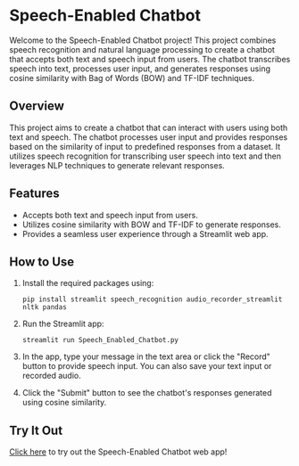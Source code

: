 # Speech-Enabled Chatbot

Welcome to the Speech-Enabled Chatbot project! This project combines speech recognition and natural language processing to create a chatbot that accepts both text and speech input from users. The chatbot transcribes speech into text, processes user input, and generates responses using cosine similarity with Bag of Words (BOW) and TF-IDF techniques.

## Overview

This project aims to create a chatbot that can interact with users using both text and speech. The chatbot processes user input and provides responses based on the similarity of input to predefined responses from a dataset. It utilizes speech recognition for transcribing user speech into text and then leverages NLP techniques to generate relevant responses.

## Features

- Accepts both text and speech input from users.
- Utilizes cosine similarity with BOW and TF-IDF to generate responses.
- Provides a seamless user experience through a Streamlit web app.

## How to Use

1. Install the required packages using:
   ```
   pip install streamlit speech_recognition audio_recorder_streamlit nltk pandas
   ```

2. Run the Streamlit app:
   ```
   streamlit run Speech_Enabled_Chatbot.py
   ```

3. In the app, type your message in the text area or click the "Record" button to provide speech input. You can also save your text input or recorded audio.

4. Click the "Submit" button to see the chatbot's responses generated using cosine similarity.

## Try It Out

[Click here](https://speechenabledchatbot-yaj2rsyrwjqcvxksh6o5bf.streamlit.app/) to try out the Speech-Enabled Chatbot web app!
